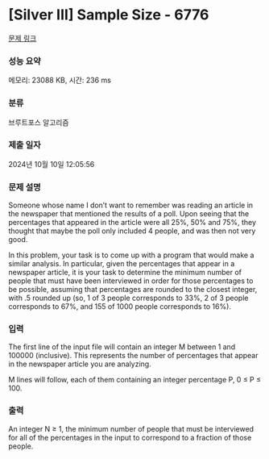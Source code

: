 # [Silver III] Sample Size - 6776 

[문제 링크](https://www.acmicpc.net/problem/6776) 

### 성능 요약

메모리: 23088 KB, 시간: 236 ms

### 분류

브루트포스 알고리즘

### 제출 일자

2024년 10월 10일 12:05:56

### 문제 설명

<p>Someone whose name I don’t want to remember was reading an article in the newspaper that mentioned the results of a poll. Upon seeing that the percentages that appeared in the article were all 25%, 50% and 75%, they thought that maybe the poll only included 4 people, and was then not very good.</p>

<p>In this problem, your task is to come up with a program that would make a similar analysis. In particular, given the percentages that appear in a newspaper article, it is your task to determine the minimum number of people that must have been interviewed in order for those percentages to be possible, assuming that percentages are rounded to the closest integer, with .5 rounded up (so, 1 of 3 people corresponds to 33%, 2 of 3 people corresponds to 67%, and 155 of 1000 people corresponds to 16%).</p>

### 입력 

 <p>The first line of the input file will contain an integer M between 1 and 100000 (inclusive). This represents the number of percentages that appear in the newspaper article you are analyzing.</p>

<p>M lines will follow, each of them containing an integer percentage P, 0 ≤ P ≤ 100.</p>

### 출력 

 <p>An integer N ≥ 1, the minimum number of people that must be interviewed for all of the percentages in the input to correspond to a fraction of those people.</p>

